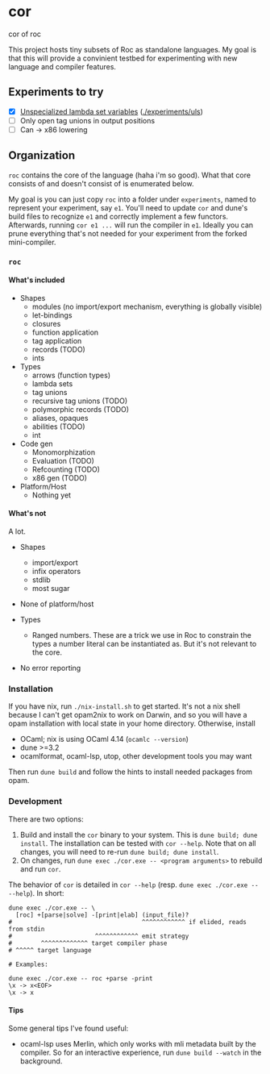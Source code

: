 # cor

cor of roc

This project hosts tiny subsets of Roc as standalone languages. My goal is that
this will provide a convinient testbed for experimenting with new language and
compiler features.

## Experiments to try

- [x] [Unspecialized lambda set variables](https://www.notion.so/rwx/Non-linear-monomorphization-0b26991a028949a285ca77a8ffcff3c5#1930c4eadf08465f9c7b96469f11f664) ([./experiments/uls](./experiments/uls))
- [ ] Only open tag unions in output positions
- [ ] Can -> x86 lowering

## Organization

`roc` contains the core of the language (haha i'm so good). What that core
consists of and doesn't consist of is enumerated below.

My goal is you can just copy `roc` into a folder under `experiments`, named
to represent your experiment, say `e1`. You'll need to update `cor` and dune's
build files to recognize `e1` and correctly implement a few functors. Afterwards,
running `cor e1 ...` will run the compiler in `e1`. Ideally you can prune
everything that's not needed for your experiment from the forked mini-compiler.

### `roc`

#### What's included

- Shapes
  - modules (no import/export mechanism, everything is globally visible)
  - let-bindings
  - closures
  - function application
  - tag application
  - records (TODO)
  - ints
- Types
  - arrows (function types)
  - lambda sets
  - tag unions
  - recursive tag unions (TODO)
  - polymorphic records (TODO)
  - aliases, opaques
  - abilities (TODO)
  - int
- Code gen
  - Monomorphization
  - Evaluation (TODO)
  - Refcounting (TODO)
  - x86 gen (TODO)
- Platform/Host
  - Nothing yet

#### What's not

A lot.

- Shapes
  - import/export
  - infix operators
  - stdlib
  - most sugar

- None of platform/host

- Types
  - Ranged numbers. These are a trick we use in Roc to constrain the types a
    number literal can be instantiated as. But it's not relevant to the core.

- No error reporting

### Installation

If you have nix, run `./nix-install.sh` to get started. It's not a nix shell
because I can't get opam2nix to work on Darwin, and so you will have a opam
installation with local state in your home directory.
Otherwise, install

- OCaml; nix is using OCaml 4.14 (`ocamlc --version`)
- dune >=3.2
- ocamlformat, ocaml-lsp, utop, other development tools you may want

Then run `dune build` and follow the hints to install needed packages from opam.

### Development

There are two options:
1. Build and install the `cor` binary to your system. This is `dune build; dune
   install`. The installation can be tested with `cor --help`. Note that on all
   changes, you will need to re-run `dune build; dune install`.
2. On changes, run `dune exec ./cor.exe -- <program arguments>` to rebuild
   and run `cor`.

The behavior of `cor` is detailed in `cor --help` (resp. `dune exec
./cor.exe -- --help`). In short:

```
dune exec ./cor.exe -- \
  [roc] +[parse|solve] -[print|elab] (input_file)?
#                                    ^^^^^^^^^^^^ if elided, reads from stdin
#                       ^^^^^^^^^^^^ emit strategy
#        ^^^^^^^^^^^^^ target compiler phase
# ^^^^^ target language

# Examples:

dune exec ./cor.exe -- roc +parse -print
\x -> x<EOF>
\x -> x
```

#### Tips

Some general tips I've found useful:

- ocaml-lsp uses Merlin, which only works with mli metadata built by the
    compiler. So for an interactive experience, run `dune build --watch` in the
    background.
